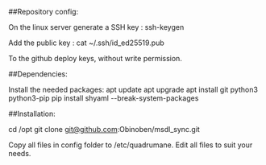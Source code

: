 ##Repository config:

On the linux server generate a SSH key :
    ssh-keygen

Add the public key :
  cat ~/.ssh/id_ed25519.pub

To the github deploy keys, without write permission.

##Dependencies:

Install the needed packages:
  apt update
  apt upgrade
  apt install git python3 python3-pip
  pip install shyaml --break-system-packages

##Installation:

  cd /opt
  git clone git@github.com:Obinoben/msdl_sync.git

Copy all files in config folder to /etc/quadrumane.
Edit all files to suit your needs.
